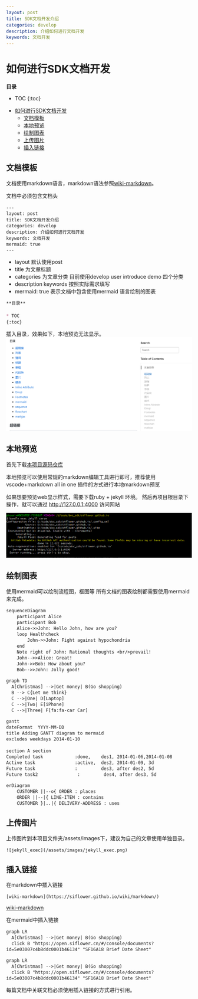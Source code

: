 ```yaml
---
layout: post
title: SDK文档开发介绍
categories: develop
description: 介绍如何进行文档开发
keywords: 文档开发
---
```


# 如何进行SDK文档开发

**目录**

* TOC
{:toc}

- [如何进行SDK文档开发](#如何进行sdk文档开发)
  - [文档模板](#文档模板)
  - [本地预览](#本地预览)
  - [绘制图表](#绘制图表)
  - [上传图片](#上传图片)
  - [插入链接](#插入链接)

## 文档模板

文档使用markdown语言，markdown语法参照[wiki-markdown](https://siflower.github.io/wiki/markdown/)。

文档中必须包含文档头

```
---
layout: post
title: SDK文档开发介绍
categories: develop
description: 介绍如何进行文档开发
keywords: 文档开发
mermaid: true
---
```
- layout 默认使用post
- title 为文章标题
- categories 为文章分类 目前使用develop user introduce demo 四个分类
- description keywords 按照实际需求填写
- mermaid: true 表示文档中包含使用mermaid 语言绘制的图表

```markdown
**目录**

* TOC
{:toc}
```
插入目录，效果如下，本地预览无法显示。
![TOC示意图](/assets/images/demo_toc.png)

## 本地预览

首先下载[本项目源码仓库](https://github.com/Siflower/siflower.github.io)

本地预览可以使用常规的markdown编辑工具进行即可，推荐使用vscode+markdown all in one 插件的方式进行本地markdown预览

如果想要预览web显示样式，需要下载ruby + jekyll 环境。
然后再项目根目录下操作，就可以通过 http://127.0.0.1:4000 访问网站

![jekyll_exec](/assets/images/jekyll_exec.png)

## 绘制图表
使用mermaid可以绘制流程图，框图等
所有文档的图表绘制都需要使用mermaid来完成。
```mermaid
sequenceDiagram
    participant Alice
    participant Bob
    Alice->>John: Hello John, how are you?
    loop Healthcheck
        John->>John: Fight against hypochondria
    end
    Note right of John: Rational thoughts <br/>prevail!
    John-->>Alice: Great!
    John->>Bob: How about you?
    Bob-->>John: Jolly good!
```

```mermaid
graph TD
  A[Christmas] -->|Get money| B(Go shopping)
  B --> C{Let me think}
  C -->|One| D[Laptop]
  C -->|Two| E[iPhone]
  C -->|Three| F[fa:fa-car Car]
```

```mermaid
gantt
dateFormat  YYYY-MM-DD
title Adding GANTT diagram to mermaid
excludes weekdays 2014-01-10

section A section
Completed task            :done,    des1, 2014-01-06,2014-01-08
Active task               :active,  des2, 2014-01-09, 3d
Future task               :         des3, after des2, 5d
Future task2               :         des4, after des3, 5d
```

```mermaid
erDiagram
    CUSTOMER ||--o{ ORDER : places
    ORDER ||--|{ LINE-ITEM : contains
    CUSTOMER }|..|{ DELIVERY-ADDRESS : uses
```

## 上传图片
上传图片到本项目文件夹/assets/images下，建议为自己的文章使用单独目录。

```
![jekyll_exec](/assets/images/jekyll_exec.png)
```

## 插入链接

在markdown中插入链接

```
[wiki-markdown](https://siflower.github.io/wiki/markdown/)
```

[wiki-markdown](https://siflower.github.io/wiki/markdown/)

在mermaid中插入链接
```mermaid
graph LR
  A[Christmas] -->|Get money| B(Go shopping)
  click B "https://open.siflower.cn/#/console/documents?id=5e03007c4b8ddc0001b46134" "SF16A18 Brief Date Sheet"
```

```
graph LR
  A[Christmas] -->|Get money| B(Go shopping)
  click B "https://open.siflower.cn/#/console/documents?id=5e03007c4b8ddc0001b46134" "SF16A18 Brief Date Sheet"
```
每篇文档中关联文档必须使用插入链接的方式进行引用。